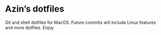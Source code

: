 # Azin’s dotfiles

Git and shell dotfiles for MacOS. Future commits will include Linux features and more dotfiles. Enjoy
